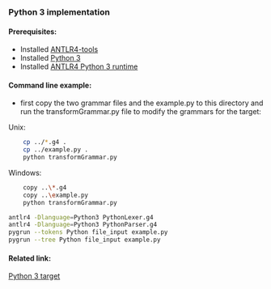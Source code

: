 ### Python 3 implementation

#### Prerequisites:
- Installed [ANTLR4-tools](https://github.com/antlr/antlr4/blob/master/doc/getting-started.md#getting-started-the-easy-way-using-antlr4-tools)
- Installed [Python 3](https://www.python.org/downloads/)
- Installed [ANTLR4 Python 3 runtime](https://pypi.org/project/antlr4-python3-runtime/)


#### Command line example:
- first copy the two grammar files and the example.py to this directory and run the transformGrammar.py file to modify the grammars for the target:

Unix:
```bash
    cp ../*.g4 .
    cp ../example.py .
    python transformGrammar.py
```

Windows:
```bash
    copy ..\*.g4
    copy ..\example.py
    python transformGrammar.py
```

```bash
antlr4 -Dlanguage=Python3 PythonLexer.g4
antlr4 -Dlanguage=Python3 PythonParser.g4
pygrun --tokens Python file_input example.py
pygrun --tree Python file_input example.py
```


#### Related link:
[Python 3 target](https://github.com/antlr/antlr4/blob/master/doc/python-target.md)

